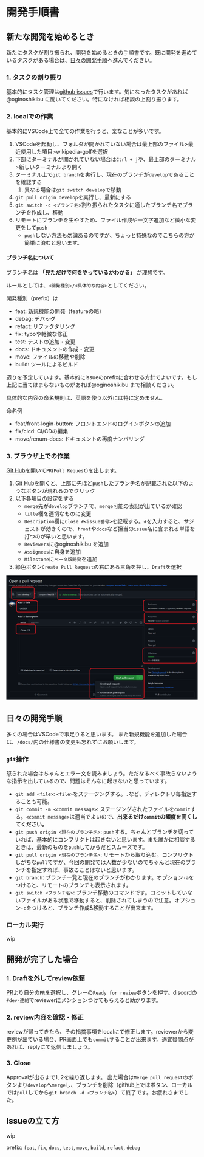 # 開発手順書

## 新たな開発を始めるとき

新たにタスクが割り振られ、開発を始めるときの手順書です。既に開発を進めているタスクがある場合は、[日々の開発手順](##日々の開発手順)へ進んでください。

### 1. タスクの割り振り

基本的にタスク管理は[github issues](https://github.com/TUS-OSK/team-dev/issues)で行います。気になったタスクがあれば@oginoshikibu に聞いてください。特になければ相談の上割り振ります。


### 2. localでの作業

基本的にVSCode上で全ての作業を行うと、楽なことが多いです。

1. VSCodeを起動し、フォルダが開かれていない場合は最上部のファイル>最近使用した項目>wikipedia-golfを選択
2. 下部にターミナルが開かれていない場合は`Ctrl + j`や、最上部のターミナル>新しいターミナルより開く
3. ターミナル上で`git branch`を実行し、現在のブランチが`develop`であることを確認する
   1. 異なる場合は`git switch develop`で移動
4. `git pull origin develop`を実行し、最新にする
5. `git switch -c <ブランチ名>`割り振られたタスクに適したブランチ名でブランチを作成し、移動
6. リモートにブランチを生やすため、ファイル作成や一文字追加など微小な変更をして`push`
   - `push`しない方法も勿論あるのですが、ちょっと特殊なのでこちらの方が簡単に済むと思います。

#### ブランチ名について

ブランチ名は **「見ただけで何をやっているかわかる」** が理想です。

ルールとしては、`<開発種別>/<具体的な内容>`としてください。

開発種別（prefix）は

- feat: 新規機能の開発（featureの略）
- debag: デバッグ
- refact: リファクタリング
- fix: typoや軽微な修正
- test: テストの追加・変更
- docs: ドキュメントの作成・変更
- move: ファイルの移動や削除
- build: ツールによるビルド

辺りを予定しています。基本的にissueのprefixに合わせる方針でよいです。もし上記に当てはまらないものがあれば@oginoshikibu まで相談ください。

具体的な内容の命名規則は、英語を使う以外には特に定めません。

命名例
- feat/front-login-button: フロントエンドのログインボタンの追加
- fix/cicd: CI/CDの編集
- move/renum-docs: ドキュメントの再度ナンバリング


### 3. ブラウザ上での作業

[Git Hub](https://github.com/TUS-OSK/team-dev)を開いて`PR`(`Pull Request`)を出します。

1. [Git Hub](https://github.com/TUS-OSK/team-dev)を開くと、上部に先ほど`push`したブランチ名が記載された以下のようなボタンが現れるのでクリック
2. 以下各項目の設定をする
   - `merge`先が`develop`ブランチで、`merge`可能の表記が出ているか確認
   - `title`欄を適切なものに変更
   - `Description`欄に`Close #<issue番号>`を記載する。`#`を入力すると、サジェストが効きくので、`front`や`docs`など担当の`issue`名に含まれる単語を打つのが早いと思います。
   - `Reviewers`に@oginoshikibu を追加
   - `Assignees`に自身を追加
   - `Milestone`に`ベータ版開発`を追加
3. 緑色ボタン`Create Pull Request`の右にある三角を押し、`Draft`を選択

![PR設定項目](PR_settings.png)


## 日々の開発手順

多くの場合はVSCodeで事足りると思います。
また新規機能を追加した場合は、`/docs/`内の仕様書の変更も忘れずにお願いします。


### `git`操作

怒られた場合はちゃんとエラー文を読みましょう。ただなるべく事故らないような指示を出しているので、問題はそんなに起きないと思っています。

-  `git add <file>`: `<file>`をステージングする。`.`など、ディレクトリ毎指定することも可能。
-  `git commit -m <commit message>`: ステージングされたファイルを`commit`する。`<commit message>`は適当でよいので、**出来るだけ`commit`の頻度を高くしてください。**
- `git push origin <現在のブランチ名>`: `push`する。ちゃんとブランチを切っていれば、基本的にコンフリクトは起きないと思います。また誰かに相談するときは、最新のものを`push`してからだとスムーズです。
- `git pull origin <現在のブランチ名>`: リモートから取り込む。コンフリクトしがちな`pull`ですが、今回の開発では人数が少ないのでちゃんと現在のブランチを指定すれば、事故ることはないと思います。
- `git branch`: ブランチ一覧と現在のブランチがわかります。オプション`-a`をつけると、リモートのブランチも表示されます。
- `git switch <ブランチ名>`: ブランチ移動のコマンドです。コミットしていないファイルがある状態で移動すると、削除されてしまうので注意。オプション`-c`をつけると、ブランチ作成&移動することが出来ます。

### ローカル実行

wip

## 開発が完了した場合

### 1. Draftを外してreview依頼

[PR](https://github.com/TUS-OSK/team-dev/pulls)より自分の`PR`を選択し、グレーの`Ready for review`ボタンを押す。discordの`#dev-連絡`でreviewerにメンションつけてもらえると助かります。

### 2. review内容を確認・修正

reviewが帰ってきたら、その指摘事項をlocalにて修正します。reviewerから変更例が出ている場合、PR画面上でも`commit`することが出来ます。適宜疑問点があれば、replyにて返信しましょう。

### 3. Close

Approvalが出るまで1, 2を繰り返します。 出た場合は`Merge pull request`のボタンより`develop`へ`merge`し、ブランチを削除（github上ではボタン、ローカルでは`pull`してから`git branch -d <ブランチ名>`）て終了です。お疲れさまでした。


## Issueの立て方

wip

prefix: `feat`, `fix`, `docs`, `test`, `move`, `build`, `refact`, `debag`
